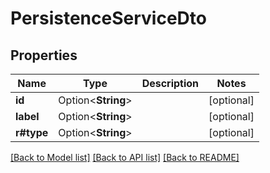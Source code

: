 # PersistenceServiceDto

## Properties

Name | Type | Description | Notes
------------ | ------------- | ------------- | -------------
**id** | Option<**String**> |  | [optional]
**label** | Option<**String**> |  | [optional]
**r#type** | Option<**String**> |  | [optional]

[[Back to Model list]](../README.md#documentation-for-models) [[Back to API list]](../README.md#documentation-for-api-endpoints) [[Back to README]](../README.md)



